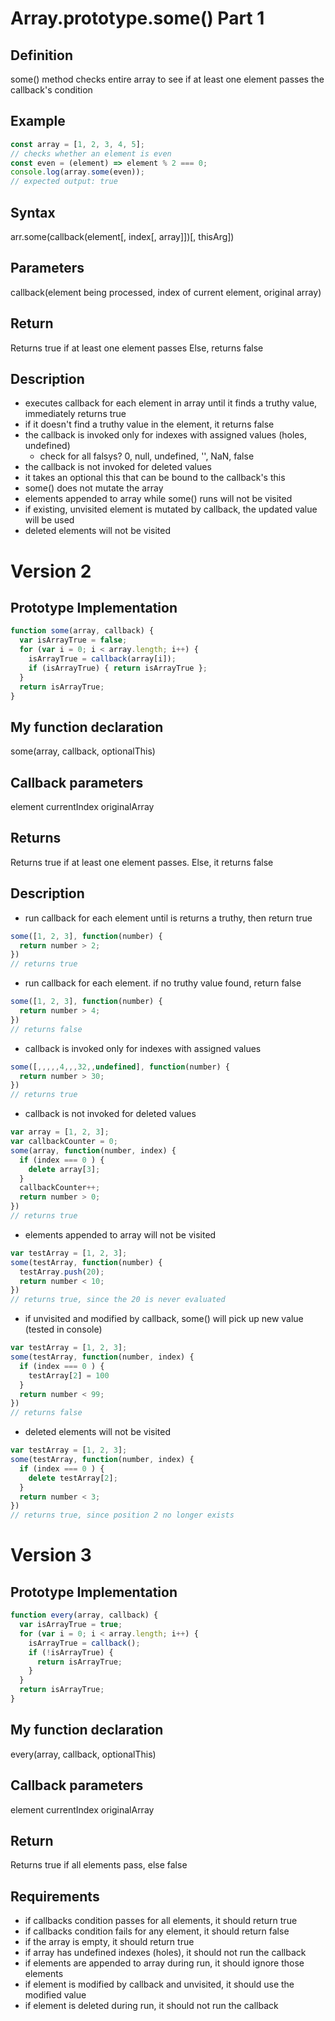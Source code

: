 # Array.prototype.some() Part 1

## Definition
some() method checks entire array to see if at least one element passes the callback's condition 

## Example
```javascript
const array = [1, 2, 3, 4, 5];
// checks whether an element is even
const even = (element) => element % 2 === 0;
console.log(array.some(even));
// expected output: true
```

## Syntax
arr.some(callback(element[, index[, array]])[, thisArg])

## Parameters
callback(element being processed, index of current element, original array)

## Return
Returns true if at least one element passes
Else, returns false

## Description
- executes callback for each element in array until it finds a truthy value, immediately returns true
- if it doesn't find a truthy value in the element, it returns false
- the callback is invoked only for indexes with assigned values (holes, undefined)
    - check for all falsys? 0, null, undefined, '', NaN, false
- the callback is not invoked for deleted values
- it takes an optional this that can be bound to the callback's this
- some() does  not mutate the array
- elements appended to array while some() runs will not be visited
- if existing, unvisited element is mutated by callback, the updated value will be used
- deleted elements will not be visited


# Version 2
## Prototype Implementation
```javascript
function some(array, callback) {
  var isArrayTrue = false;
  for (var i = 0; i < array.length; i++) {
    isArrayTrue = callback(array[i]);
    if (isArrayTrue) { return isArrayTrue }; 
  }
  return isArrayTrue;
}
```

## My function declaration
some(array, callback, optionalThis)

## Callback parameters
element
currentIndex
originalArray

## Returns 
Returns true if at least one element passes. Else, it returns false

## Description
- run callback for each element until is returns a truthy, then return true
```javascript
some([1, 2, 3], function(number) {
  return number > 2;
})
// returns true
```
- run callback for each element. if no truthy value found, return false
```javascript
some([1, 2, 3], function(number) {
  return number > 4;
})
// returns false
```
- callback is invoked only for indexes with assigned values
```javascript
some([,,,,,4,,,32,,undefined], function(number) {
  return number > 30;
})
// returns true
```
- callback is not invoked for deleted values
```javascript
var array = [1, 2, 3];
var callbackCounter = 0;
some(array, function(number, index) {
  if (index === 0 ) {
    delete array[3];
  }
  callbackCounter++;
  return number > 0;
})
// returns true
```
- elements appended to array will not be visited
```javascript
var testArray = [1, 2, 3];
some(testArray, function(number) {
  testArray.push(20);
  return number < 10;
})
// returns true, since the 20 is never evaluated
```
- if unvisited and modified by callback, some() will pick up new value (tested in console)
```javascript
var testArray = [1, 2, 3];
some(testArray, function(number, index) {
  if (index === 0 ) {
    testArray[2] = 100
  }
  return number < 99;
})
// returns false
```
- deleted elements will not be visited
```javascript
var testArray = [1, 2, 3];
some(testArray, function(number, index) {
  if (index === 0 ) {
    delete testArray[2];
  }
  return number < 3;
})
// returns true, since position 2 no longer exists
```
# Version 3
## Prototype Implementation
```javascript
function every(array, callback) {
  var isArrayTrue = true; 
  for (var i = 0; i < array.length; i++) {
    isArrayTrue = callback();
    if (!isArrayTrue) {
      return isArrayTrue;
    }
  }
  return isArrayTrue;
}
```
## My function declaration
every(array, callback, optionalThis)

## Callback parameters
element
currentIndex
originalArray

## Return 
Returns true if all elements pass, else false

## Requirements
- if callbacks condition passes for all elements, it should return true
- if callbacks condition fails for any element, it should return false
- if the array is empty, it should return true
- if array has undefined indexes (holes), it should not run the callback
- if elements are appended to array during run, it should ignore those elements
- if element is modified by callback and unvisited, it should use the modified value
- if element is deleted during run, it should not run the callback